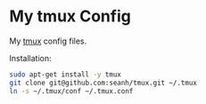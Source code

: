 My tmux Config
==============

My [tmux](https://tmux.github.io/) config files.

Installation:

```bash
sudo apt-get install -y tmux
git clone git@github.com:seanh/tmux.git ~/.tmux
ln -s ~/.tmux/conf ~/.tmux.conf
```
